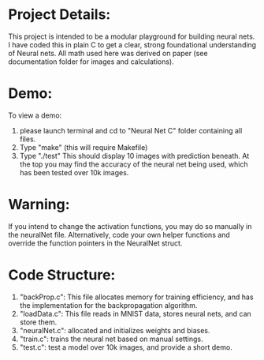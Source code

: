 # Project Details:
This project is intended to be a modular playground for building neural nets.
I have coded this in plain C to get a clear, strong foundational understanding 
of Neural nets. All math used here was derived on paper (see documentation 
folder for images and calculations). 

# Demo:
To view a demo: 
1. please launch terminal and cd to "Neural Net C" folder containing all files.
2. Type "make" (this will require Makefile)
3. Type "./test"
This should display 10 images with prediction beneath. At the top you may find the 
accuracy of the neural net being used, which has been tested over 10k images. 


# Warning:
If you intend to change the activation functions, you may do so manually in the
neuralNet file. Alternatively, code your own helper functions and override the
function pointers in the NeuralNet struct. 


# Code Structure:
1. "backProp.c": This file allocates memory for training efficiency, and has the
                 implementation for the backpropagation algorithm.
2. "loadData.c": This file reads in MNIST data, stores neural nets, and can store them.
3. "neuralNet.c": allocated and initializes weights and biases.
4. "train.c": trains the neural net based on manual settings.
5. "test.c": test a model over 10k images, and provide a short demo.
